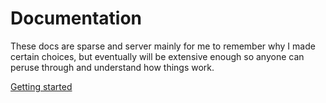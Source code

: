 # Documentation
These docs are sparse and server mainly for me to remember why I made certain choices, but eventually will be extensive
enough so anyone can peruse through and understand how things work.

[Getting started](GettingStarted.md)